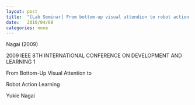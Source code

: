 ```yaml
---
layout: post
title:  "[Lab Seminar] From bottom-up visual attendion to robot action learning"
date:   2010/04/08
categories: none
---
```






Nagai (2009)









2009 IEEE 8TH INTERNATIONAL CONFERENCE ON DEVELOPMENT AND LEARNING 1

From Bottom-Up Visual Attention to

Robot Action Learning

Yukie Nagai



 

